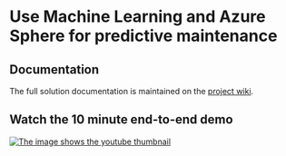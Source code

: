 # Use Machine Learning and Azure Sphere for predictive maintenance

## Documentation

The full solution documentation is maintained on the [project wiki](https://github.com/gloveboxes/AzureSphereClassify/wiki).

## Watch the 10 minute end-to-end demo

[![The image shows the youtube thumbnail](https://github.com/gloveboxes/AzureSphereClassify/wiki/media/predictive_maintenace_youtube.png)](https://youtu.be/62XKxzRld28)
